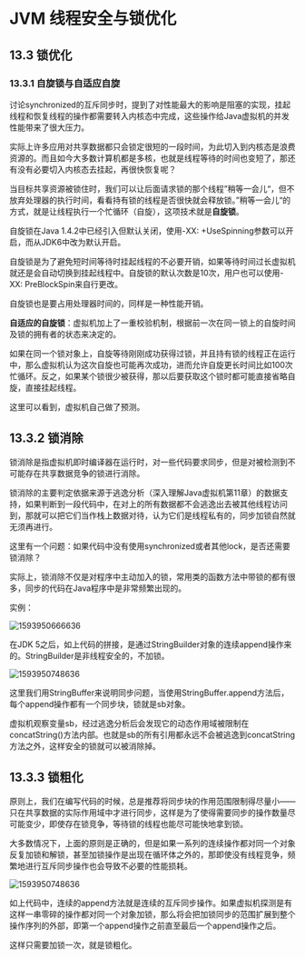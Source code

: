 # JVM 线程安全与锁优化



## 13.3 锁优化

### 13.3.1 自旋锁与自适应自旋

讨论synchronized的互斥同步时，提到了对性能最大的影响是阻塞的实现，挂起线程和恢复线程的操作都需要转入内核态中完成，这些操作给Java虚拟机的并发性能带来了很大压力。

实际上许多应用对共享数据都只会锁定很短的一段时间，为此切入到内核态是浪费资源的。而且如今大多数计算机都是多核，也就是线程等待的时间也变短了，那还有没有必要切入内核态去挂起，再很快恢复呢？

当目标共享资源被锁住时，我们可以让后面请求锁的那个线程”稍等一会儿“，但不放弃处理器的执行时间，看看持有锁的线程是否很快就会释放锁。”稍等一会儿“的方式，就是让线程执行一个忙循环（自旋），这项技术就是**自旋锁**。



自旋锁在Java 1.4.2中已经引入但默认关闭，使用-XX: +UseSpinning参数可以开启，而从JDK6中改为默认开启。

自旋锁是为了避免短时间等待时挂起线程的不必要开销，如果等待时间过长虚拟机就还是会自动切换到挂起线程中。自旋锁的默认次数是10次，用户也可以使用-XX: PreBlockSpin来自行更改。

自旋锁也是要占用处理器时间的，同样是一种性能开销。



**自适应的自旋锁**：虚拟机加上了一重校验机制，根据前一次在同一锁上的自旋时间及锁的拥有者的状态来决定的。

如果在同一个锁对象上，自旋等待刚刚成功获得过锁，并且持有锁的线程正在运行中，那么虚拟机认为这次自旋也可能再次成功，进而允许自旋更长时间比如100次忙循环。反之，如果某个锁很少被获得，那以后要获取这个锁时都可能直接省略自旋，直接挂起线程。

这里可以看到，虚拟机自己做了预测。



## 13.3.2 锁消除

锁消除是指虚拟机即时编译器在运行时，对一些代码要求同步，但是对被检测到不可能存在共享数据竞争的锁进行消除。

锁消除的主要判定依据来源于逃逸分析（深入理解Java虚拟机第11章）的数据支持，如果判断到一段代码中，在对上的所有数据都不会逃逸出去被其他线程访问到，那就可以把它们当作栈上数据对待，认为它们是线程私有的，同步加锁自然就无须再进行。

这里有一个问题：如果代码中没有使用synchronized或者其他lock，是否还需要锁消除？

实际上，锁消除不仅是对程序中主动加入的锁，常用类的函数方法中带锁的都有很多，同步的代码在Java程序中是非常频繁出现的。



实例：

![1593950666636](C:\Users\wonde\AppData\Roaming\Typora\typora-user-images\1593950666636.png)

在JDK 5之后，如上代码的拼接，是通过StringBuilder对象的连续append操作来的。StringBuilder是非线程安全的，不加锁。

![1593950748636](C:\Users\wonde\AppData\Roaming\Typora\typora-user-images\1593950748636.png)

这里我们用StringBuffer来说明同步问题，当使用StringBuffer.append方法后，每个append操作都有一个同步块，锁就是sb对象。

虚拟机观察变量sb，经过逃逸分析后会发现它的动态作用域被限制在concatString()方法内部。也就是sb的所有引用都永远不会被逃逸到concatString方法之外，这样安全的锁就可以被消除掉。



## 13.3.3 锁粗化

原则上，我们在编写代码的时候，总是推荐将同步块的作用范围限制得尽量小——只在共享数据的实际作用域中才进行同步，这样是为了使得需要同步的操作数量尽可能变少，即使存在锁竞争，等待锁的线程也能尽可能快地拿到锁。

大多数情况下，上面的原则是正确的，但是如果一系列的连续操作都对同一个对象反复加锁和解锁，甚至加锁操作是出现在循环体之外的，那即使没有线程竞争，频繁地进行互斥同步操作也会导致不必要的性能损耗。

![1593950748636](C:\Users\wonde\AppData\Roaming\Typora\typora-user-images\1593950748636.png)

如上代码中，连续的append方法就是连续的互斥同步操作。如果虚拟机探测是有这样一串零碎的操作都对同一个对象加锁，那么将会把加锁同步的范围扩展到整个操作序列的外部，即第一个append操作之前直至最后一个append操作之后。

这样只需要加锁一次，就是锁粗化。